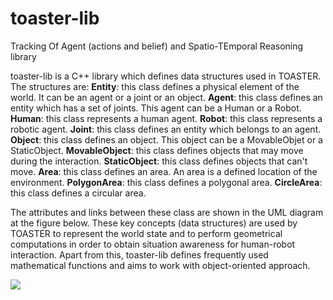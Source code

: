toaster-lib
===========

Tracking Of Agent (actions and belief) and Spatio-TEmporal Reasoning library

toaster-lib is a C++ library which defines data structures used in TOASTER. 
The structures are:
**Entity**: this class defines a physical element of the world. It can be an agent or a joint or an object.
**Agent**: this class defines an entity which has a set of joints. This agent can be a Human or a Robot.
**Human**: this class represents a human agent.
**Robot**: this class represents a robotic agent.
**Joint**: this class defines an entity which belongs to an agent.
**Object**: this class defines an object. This object can be a MovableObjet or a StaticObject.
**MovableObject**: this class defines objects that may move during the interaction.
**StaticObject**: this class defines objects that can't move.
**Area**: this class defines an area. An area is a defined location of the environment.
**PolygonArea**: this class defines a polygonal area.
**CircleArea**: this class defines a circular area.

The attributes and links between these class are shown in the UML diagram at the figure below.
These key concepts (data structures) are used by TOASTER to represent the world state and to perform geometrical computations in order to obtain situation awareness for human-robot interaction. Apart from this, toaster-lib defines frequently used mathematical functions and aims to work with object-oriented approach.

![](https://writelatex.s3.amazonaws.com/rztjkrqdrypx/uploads/1505/6294078/1.png)
